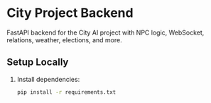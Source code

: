 # City Project Backend

FastAPI backend for the City AI project with NPC logic, WebSocket, relations, weather, elections, and more.

## Setup Locally
1. Install dependencies:
   ```bash
   pip install -r requirements.txt